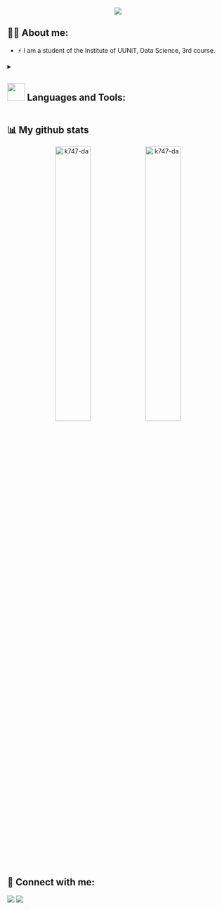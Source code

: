 <h3 align="center"><img src="https://github.com/k747-DA/k747-DA/blob/main/img/github-header-image(2).png" /></h3>

<h2>👨‍💻 About me:</h2> 

- ⚡ I am a student of the Institute of UUNiT, Data Science, 3rd course.

<details>
  <summary><h2><img src="https://media.giphy.com/media/WUlplcMpOCEmTGBtBW/giphy.gif" width="40px"> Languages and Tools:</h2><hr"></summary>
  
  <h4>👩‍💻 Languages</h4>
  <div>
    <img src="https://img.shields.io/badge/C%2B%2B-00599C?style=for-the-badge&logo=c%2B%2B&logoColor=white" />
    <img src="https://img.shields.io/badge/Python-FFD43B?style=for-the-badge&logo=python&logoColor=blue" />
    <img src="https://img.shields.io/badge/HTML5-E34F26?style=for-the-badge&logo=html5&logoColor=white" />
    <img src="https://img.shields.io/badge/CSS3-1572B6?style=for-the-badge&logo=css3&logoColor=white" />
  </div>
  <h4>⚡ Database</h4>
  <div>
    <img src="https://img.shields.io/badge/MySQL-005C84?style=for-the-badge&logo=mysql&logoColor=white" />
  </div>
  <h4>Frameworks & Library</h4>
  <div>
    <img src="https://img.shields.io/badge/Bootstrap-563D7C?style=for-the-badge&logo=bootstrap&logoColor=white" />
    <img src="https://img.shields.io/badge/Docker-2CA5E0?style=for-the-badge&logo=docker&logoColor=white"/>   
    <img src="https://img.shields.io/badge/kubernetes-326ce5.svg?&style=for-the-badge&logo=kubernetes&logoColor=white" />
  </div>
  <h4>💻 Virtualization</h4>
  <div>
    <img src="https://img.shields.io/badge/VirtualBox-21416b?style=for-the-badge&logo=VirtualBox&logoColor=white" />
    <img src="https://img.shields.io/badge/VMware-231f20?style=for-the-badge&logo=VMware&logoColor=white" />
  </div>
  <h4>💻 OS</h4>
  <div>
    <img src="https://img.shields.io/badge/Linux-FCC624?style=for-the-badge&logo=linux&logoColor=black" />
    <img src="https://img.shields.io/badge/Windows-0078D6?style=for-the-badge&logo=windows&logoColor=white" />
  </div>
  <h4>💻 Terminal</h4>
  <div>
    <img src="https://img.shields.io/badge/GNU%20Bash-4EAA25?style=for-the-badge&logo=GNU%20Bash&logoColor=white" />
    <img src="https://img.shields.io/badge/GIT-E44C30?style=for-the-badge&logo=git&logoColor=white" />
    <img src="https://img.shields.io/badge/powershell-5391FE?style=for-the-badge&logo=powershell&logoColor=white" />
  </div>
  <h4>💡 Prototyping Platforms</h4>
  <div>
    <img src="https://img.shields.io/badge/Raspberry%20Pi-A22846?style=for-the-badge&logo=Raspberry%20Pi&logoColor=white" />
    <img src="https://img.shields.io/badge/Arduino-00979D?style=for-the-badge&logo=Arduino&logoColor=white" />
  </div>
  <h4>🔒 Security Platforms</h4>
  <div>
    <img src="https://img.shields.io/badge/CISCO-1BA0D7?style=for-the-badge&logo=cisco&logoColor=white" />
  </div>
  <h4>🖍 Design</h4>
  <div>
    <img src="https://img.shields.io/badge/Adobe%20Photoshop-31A8FF?style=for-the-badge&logo=Adobe%20Photoshop&logoColor=black" />
    <img src="https://img.shields.io/badge/gimp-5C5543?style=for-the-badge&logo=gimp&logoColor=white" />
  </div>
</details>

<h2>📊 My github stats</h2>

<div  align="center" style="margin-bottom:100px">
  <img width=40% align="center" src="https://github-readme-stats.vercel.app/api/top-langs?username=k747-da&show_icons=true&theme=highcontrast&locale=en&layout=compact" alt="k747-da" />
  <img width=40% align="center" src="https://github-readme-streak-stats.herokuapp.com/?user=k747-da&theme=highcontrast" alt="k747-da" />
</div>

<h2>🤝 Connect with me:</h2>

<div> 
  <a href = "mailto:tralgen747@gmail.com" target="_blank"><img src="https://img.shields.io/badge/Gmail-D14836?style=for-the-badge&logo=gmail&logoColor=white"></a>
  <a href = "https://t.me/B747_gen" target="_blank"> <img src="https://img.shields.io/badge/Telegram-2CA5E0?style=for-the-badge&logo=telegram&logoColor=white"></a>
</div>
